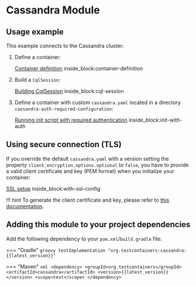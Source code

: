 # Cassandra Module

## Usage example

This example connects to the Cassandra cluster:

1. Define a container:
    <!--codeinclude-->
    [Container definition](../../../modules/cassandra/src/test/java/org/testcontainers/cassandra/CassandraContainerTest.java) inside_block:container-definition
    <!--/codeinclude-->

2. Build a `CqlSession`:
    <!--codeinclude-->
    [Building CqlSession](../../../modules/cassandra/src/test/java/org/testcontainers/cassandra/CassandraContainerTest.java) inside_block:cql-session
    <!--/codeinclude-->

3. Define a container with custom `cassandra.yaml` located in a directory `cassandra-auth-required-configuration`:
    
    <!--codeinclude-->
    [Running init script with required authentication](../../../modules/cassandra/src/test/java/org/testcontainers/cassandra/CassandraContainerTest.java) inside_block:init-with-auth
    <!--/codeinclude-->

## Using secure connection (TLS)

If you override the default `cassandra.yaml` with a version setting the property `client_encryption_options.optional` 
to `false`, you have to provide a valid client certificate and key (PEM format) when you initialize your container:

<!--codeinclude-->
[SSL setup](../../../modules/cassandra/src/test/java/org/testcontainers/cassandra/CassandraContainerTest.java) inside_block:with-ssl-config
<!--/codeinclude-->

!!! hint
    To generate the client certificate and key, please refer to
    [this documentation](https://docs.datastax.com/en/cassandra-oss/3.x/cassandra/configuration/secureSSLCertificates.html). 

## Adding this module to your project dependencies

Add the following dependency to your `pom.xml`/`build.gradle` file:

=== "Gradle"
    ```groovy
    testImplementation "org.testcontainers:cassandra:{{latest_version}}"
    ```

=== "Maven"
    ```xml
    <dependency>
        <groupId>org.testcontainers</groupId>
        <artifactId>cassandra</artifactId>
        <version>{{latest_version}}</version>
        <scope>test</scope>
    </dependency>
    ```
